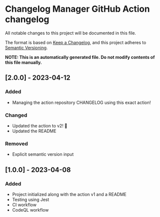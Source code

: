 # Changelog Manager GitHub Action changelog

All notable changes to this project will be documented in this file.

The format is based on [Keep a Changelog](https://keepachangelog.com/en/1.0.0/),
and this project adheres to [Semantic Versioning](https://semver.org/spec/v2.0.0.html).

**NOTE: This is an automatically generated file. Do not modify contents of this file manually.**

## [2.0.0] - 2023-04-12
### Added
- Managing the action repository CHANGELOG using this exact action!

### Changed
- Updated the action to v2! 🎉
- Updated the README

### Removed
- Explicit semantic version input

## [1.0.0] - 2023-04-08
### Added
+ Project initialized along with the action v1 and a README
+ Testing using Jest
+ CI workflow
+ CodeQL workflow
